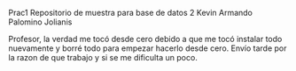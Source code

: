Prac1
Repositorio de muestra para base de datos 2
Kevin Armando Palomino Jolianis

Profesor, la verdad me tocó desde cero debido a que me tocó instalar 
todo nuevamente y borré todo para empezar hacerlo desde cero.
Envío tarde por la razon de que trabajo y si se me dificulta un poco.